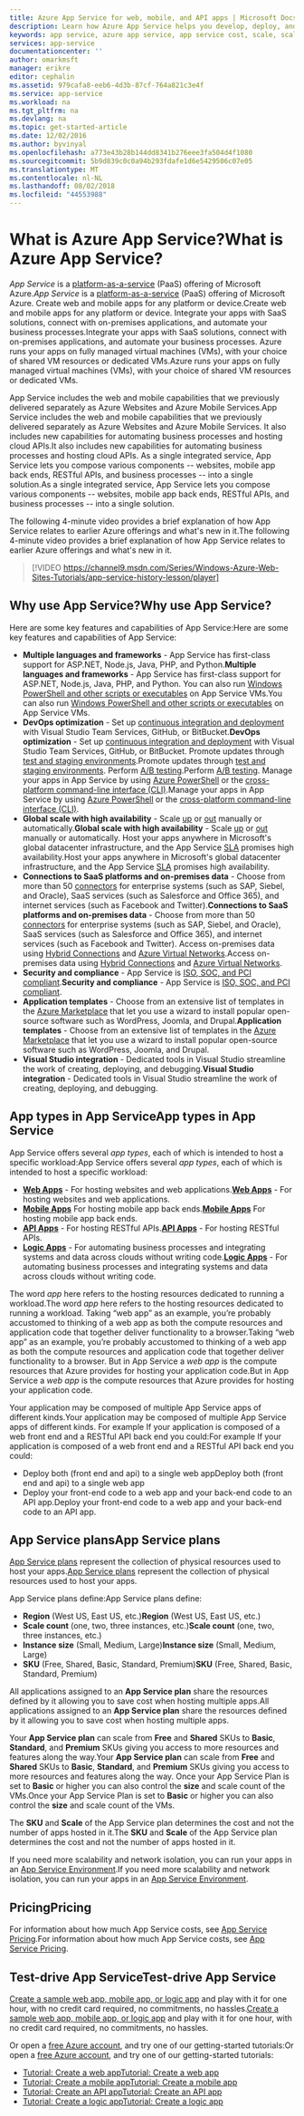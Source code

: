 ```yaml
---
title: Azure App Service for web, mobile, and API apps | Microsoft Docs
description: Learn how Azure App Service helps you develop, deploy, and manage web and mobile apps.
keywords: app service, azure app service, app service cost, scale, scalable, app deployment, azure app deployment, paas, platform-as-a-service, website, web site, web, azure mobile
services: app-service
documentationcenter: ''
author: omarkmsft
manager: erikre
editor: cephalin
ms.assetid: 979cafa8-eeb6-4d3b-87cf-764a821c3e4f
ms.service: app-service
ms.workload: na
ms.tgt_pltfrm: na
ms.devlang: na
ms.topic: get-started-article
ms.date: 12/02/2016
ms.author: byvinyal
ms.openlocfilehash: a773e43b28b144dd8341b276eee3fa504d4f1080
ms.sourcegitcommit: 5b9d839c0c0a94b293fdafe1d6e5429506c07e05
ms.translationtype: MT
ms.contentlocale: nl-NL
ms.lasthandoff: 08/02/2018
ms.locfileid: "44553988"
---
```

# <a name="what-is-azure-app-service"></a><span data-ttu-id="f8b44-104">What is Azure App Service?</span><span class="sxs-lookup"><span data-stu-id="f8b44-104">What is Azure App Service?</span></span>
<span data-ttu-id="f8b44-105">*App Service* is a [platform-as-a-service](https://en.wikipedia.org/wiki/Platform_as_a_service) (PaaS) offering of Microsoft Azure.</span><span class="sxs-lookup"><span data-stu-id="f8b44-105">*App Service* is a [platform-as-a-service](https://en.wikipedia.org/wiki/Platform_as_a_service) (PaaS) offering of Microsoft Azure.</span></span> <span data-ttu-id="f8b44-106">Create web and mobile apps for any platform or device.</span><span class="sxs-lookup"><span data-stu-id="f8b44-106">Create web and mobile apps for any platform or device.</span></span> <span data-ttu-id="f8b44-107">Integrate your apps with SaaS solutions, connect with on-premises applications, and automate your business processes.</span><span class="sxs-lookup"><span data-stu-id="f8b44-107">Integrate your apps with SaaS solutions, connect with on-premises applications, and automate your business processes.</span></span> <span data-ttu-id="f8b44-108">Azure runs your apps on fully managed virtual machines (VMs), with your choice of shared VM resources or dedicated VMs.</span><span class="sxs-lookup"><span data-stu-id="f8b44-108">Azure runs your apps on fully managed virtual machines (VMs), with your choice of shared VM resources or dedicated VMs.</span></span>

<span data-ttu-id="f8b44-109">App Service includes the web and mobile capabilities that we previously delivered separately as Azure Websites and Azure Mobile Services.</span><span class="sxs-lookup"><span data-stu-id="f8b44-109">App Service includes the web and mobile capabilities that we previously delivered separately as Azure Websites and Azure Mobile Services.</span></span> <span data-ttu-id="f8b44-110">It also includes new capabilities for automating business processes and hosting cloud APIs.</span><span class="sxs-lookup"><span data-stu-id="f8b44-110">It also includes new capabilities for automating business processes and hosting cloud APIs.</span></span> <span data-ttu-id="f8b44-111">As a single integrated service, App Service lets you compose various components -- websites, mobile app back ends, RESTful APIs, and business processes -- into a single solution.</span><span class="sxs-lookup"><span data-stu-id="f8b44-111">As a single integrated service, App Service lets you compose various components -- websites, mobile app back ends, RESTful APIs, and business processes -- into a single solution.</span></span>

<span data-ttu-id="f8b44-112">The following 4-minute video provides a brief explanation of how App Service relates to earlier Azure offerings and what's new in it.</span><span class="sxs-lookup"><span data-stu-id="f8b44-112">The following 4-minute video provides a brief explanation of how App Service relates to earlier Azure offerings and what's new in it.</span></span>

> [!VIDEO https://channel9.msdn.com/Series/Windows-Azure-Web-Sites-Tutorials/app-service-history-lesson/player]
> 
> 

## <a name="why-use-app-service"></a><span data-ttu-id="f8b44-113">Why use App Service?</span><span class="sxs-lookup"><span data-stu-id="f8b44-113">Why use App Service?</span></span>
<span data-ttu-id="f8b44-114">Here are some key features and capabilities of App Service:</span><span class="sxs-lookup"><span data-stu-id="f8b44-114">Here are some key features and capabilities of App Service:</span></span>

* <span data-ttu-id="f8b44-115">**Multiple languages and frameworks** - App Service has first-class support for ASP.NET, Node.js, Java, PHP, and Python.</span><span class="sxs-lookup"><span data-stu-id="f8b44-115">**Multiple languages and frameworks** - App Service has first-class support for ASP.NET, Node.js, Java, PHP, and Python.</span></span> <span data-ttu-id="f8b44-116">You can also run [Windows PowerShell and other scripts or executables](../app-service-web/web-sites-create-web-jobs.md) on App Service VMs.</span><span class="sxs-lookup"><span data-stu-id="f8b44-116">You can also run [Windows PowerShell and other scripts or executables](../app-service-web/web-sites-create-web-jobs.md) on App Service VMs.</span></span>
* <span data-ttu-id="f8b44-117">**DevOps optimization** - Set up [continuous integration and deployment](../app-service-web/app-service-continuous-deployment.md) with Visual Studio Team Services, GitHub, or BitBucket.</span><span class="sxs-lookup"><span data-stu-id="f8b44-117">**DevOps optimization** - Set up [continuous integration and deployment](../app-service-web/app-service-continuous-deployment.md) with Visual Studio Team Services, GitHub, or BitBucket.</span></span> <span data-ttu-id="f8b44-118">Promote updates through [test and staging environments](../app-service-web/web-sites-staged-publishing.md).</span><span class="sxs-lookup"><span data-stu-id="f8b44-118">Promote updates through [test and staging environments](../app-service-web/web-sites-staged-publishing.md).</span></span> <span data-ttu-id="f8b44-119">Perform [A/B testing](../app-service-web/app-service-web-test-in-production-get-start.md).</span><span class="sxs-lookup"><span data-stu-id="f8b44-119">Perform [A/B testing](../app-service-web/app-service-web-test-in-production-get-start.md).</span></span> <span data-ttu-id="f8b44-120">Manage your apps in App Service by using [Azure PowerShell](/powershell/azureps-cmdlets-docs) or the [cross-platform command-line interface (CLI)](../cli-install-nodejs.md).</span><span class="sxs-lookup"><span data-stu-id="f8b44-120">Manage your apps in App Service by using [Azure PowerShell](/powershell/azureps-cmdlets-docs) or the [cross-platform command-line interface (CLI)](../cli-install-nodejs.md).</span></span>
* <span data-ttu-id="f8b44-121">**Global scale with high availability** - Scale [up](../app-service-web/web-sites-scale.md) or [out](../monitoring-and-diagnostics/insights-how-to-scale.md) manually or automatically.</span><span class="sxs-lookup"><span data-stu-id="f8b44-121">**Global scale with high availability** - Scale [up](../app-service-web/web-sites-scale.md) or [out](../monitoring-and-diagnostics/insights-how-to-scale.md) manually or automatically.</span></span> <span data-ttu-id="f8b44-122">Host your apps anywhere in Microsoft's global datacenter infrastructure, and the App Service [SLA](https://azure.microsoft.com/support/legal/sla/app-service/) promises high availability.</span><span class="sxs-lookup"><span data-stu-id="f8b44-122">Host your apps anywhere in Microsoft's global datacenter infrastructure, and the App Service [SLA](https://azure.microsoft.com/support/legal/sla/app-service/) promises high availability.</span></span>
* <span data-ttu-id="f8b44-123">**Connections to SaaS platforms and on-premises data** - Choose from more than 50 [connectors](../connectors/apis-list.md) for enterprise systems (such as SAP, Siebel, and Oracle), SaaS services (such as Salesforce and Office 365), and internet services (such as Facebook and Twitter).</span><span class="sxs-lookup"><span data-stu-id="f8b44-123">**Connections to SaaS platforms and on-premises data** - Choose from more than 50 [connectors](../connectors/apis-list.md) for enterprise systems (such as SAP, Siebel, and Oracle), SaaS services (such as Salesforce and Office 365), and internet services (such as Facebook and Twitter).</span></span> <span data-ttu-id="f8b44-124">Access on-premises data using [Hybrid Connections](../biztalk-services/integration-hybrid-connection-overview.md) and [Azure Virtual Networks](../app-service-web/web-sites-integrate-with-vnet.md).</span><span class="sxs-lookup"><span data-stu-id="f8b44-124">Access on-premises data using [Hybrid Connections](../biztalk-services/integration-hybrid-connection-overview.md) and [Azure Virtual Networks](../app-service-web/web-sites-integrate-with-vnet.md).</span></span>
* <span data-ttu-id="f8b44-125">**Security and compliance** - App Service is [ISO, SOC, and PCI compliant](https://www.microsoft.com/TrustCenter/).</span><span class="sxs-lookup"><span data-stu-id="f8b44-125">**Security and compliance** - App Service is [ISO, SOC, and PCI compliant](https://www.microsoft.com/TrustCenter/).</span></span>
* <span data-ttu-id="f8b44-126">**Application templates** - Choose from an extensive list of templates in the [Azure Marketplace](https://azure.microsoft.com/marketplace/) that let you use a wizard to install popular open-source software such as WordPress, Joomla, and Drupal.</span><span class="sxs-lookup"><span data-stu-id="f8b44-126">**Application templates** - Choose from an extensive list of templates in the [Azure Marketplace](https://azure.microsoft.com/marketplace/) that let you use a wizard to install popular open-source software such as WordPress, Joomla, and Drupal.</span></span>
* <span data-ttu-id="f8b44-127">**Visual Studio integration** - Dedicated tools in Visual Studio streamline the work of creating, deploying, and debugging.</span><span class="sxs-lookup"><span data-stu-id="f8b44-127">**Visual Studio integration** - Dedicated tools in Visual Studio streamline the work of creating, deploying, and debugging.</span></span>

## <a name="app-types-in-app-service"></a><span data-ttu-id="f8b44-128">App types in App Service</span><span class="sxs-lookup"><span data-stu-id="f8b44-128">App types in App Service</span></span>
<span data-ttu-id="f8b44-129">App Service offers several *app types*, each of which is intended to host a specific workload:</span><span class="sxs-lookup"><span data-stu-id="f8b44-129">App Service offers several *app types*, each of which is intended to host a specific workload:</span></span>

* <span data-ttu-id="f8b44-130">[**Web Apps**](../app-service-web/app-service-web-overview.md) - For hosting websites and web applications.</span><span class="sxs-lookup"><span data-stu-id="f8b44-130">[**Web Apps**](../app-service-web/app-service-web-overview.md) - For hosting websites and web applications.</span></span>
* <span data-ttu-id="f8b44-131">[**Mobile Apps**](../app-service-mobile/app-service-mobile-value-prop.md) For hosting mobile app back ends.</span><span class="sxs-lookup"><span data-stu-id="f8b44-131">[**Mobile Apps**](../app-service-mobile/app-service-mobile-value-prop.md) For hosting mobile app back ends.</span></span>
* <span data-ttu-id="f8b44-132">[**API Apps**](../app-service-api/app-service-api-apps-why-best-platform.md) - For hosting RESTful APIs.</span><span class="sxs-lookup"><span data-stu-id="f8b44-132">[**API Apps**](../app-service-api/app-service-api-apps-why-best-platform.md) - For hosting RESTful APIs.</span></span>
* <span data-ttu-id="f8b44-133">[**Logic Apps**](../logic-apps/logic-apps-what-are-logic-apps.md) - For automating business processes and integrating systems and data across clouds without writing code.</span><span class="sxs-lookup"><span data-stu-id="f8b44-133">[**Logic Apps**](../logic-apps/logic-apps-what-are-logic-apps.md) - For automating business processes and integrating systems and data across clouds without writing code.</span></span>

<span data-ttu-id="f8b44-134">The word *app* here refers to the hosting resources dedicated to running a workload.</span><span class="sxs-lookup"><span data-stu-id="f8b44-134">The word *app* here refers to the hosting resources dedicated to running a workload.</span></span> <span data-ttu-id="f8b44-135">Taking “web app” as an example, you’re probably accustomed to thinking of a web app as both the compute resources and application code that together deliver functionality to a browser.</span><span class="sxs-lookup"><span data-stu-id="f8b44-135">Taking “web app” as an example, you’re probably accustomed to thinking of a web app as both the compute resources and application code that together deliver functionality to a browser.</span></span> <span data-ttu-id="f8b44-136">But in App Service a *web app* is the compute resources that Azure provides for hosting your application code.</span><span class="sxs-lookup"><span data-stu-id="f8b44-136">But in App Service a *web app* is the compute resources that Azure provides for hosting your application code.</span></span> 

<span data-ttu-id="f8b44-137">Your application may be composed of multiple App Service apps of different kinds.</span><span class="sxs-lookup"><span data-stu-id="f8b44-137">Your application may be composed of multiple App Service apps of different kinds.</span></span> <span data-ttu-id="f8b44-138">For example If your application is composed of a web front end and a RESTful API back end you could:</span><span class="sxs-lookup"><span data-stu-id="f8b44-138">For example If your application is composed of a web front end and a RESTful API back end you could:</span></span>

- <span data-ttu-id="f8b44-139">Deploy both (front end and api) to a single web app</span><span class="sxs-lookup"><span data-stu-id="f8b44-139">Deploy both (front end and api) to a single web app</span></span>  
- <span data-ttu-id="f8b44-140">Deploy your front-end code to a web app and your back-end code to an API app.</span><span class="sxs-lookup"><span data-stu-id="f8b44-140">Deploy your front-end code to a web app and your back-end code to an API app.</span></span> 



## <a name="app-service-plans"></a><span data-ttu-id="f8b44-141">App Service plans</span><span class="sxs-lookup"><span data-stu-id="f8b44-141">App Service plans</span></span>
<span data-ttu-id="f8b44-142">[App Service plans](azure-web-sites-web-hosting-plans-in-depth-overview.md) represent the collection of physical resources used to host your apps.</span><span class="sxs-lookup"><span data-stu-id="f8b44-142">[App Service plans](azure-web-sites-web-hosting-plans-in-depth-overview.md) represent the collection of physical resources used to host your apps.</span></span>

<span data-ttu-id="f8b44-143">App Service plans define:</span><span class="sxs-lookup"><span data-stu-id="f8b44-143">App Service plans define:</span></span>

- <span data-ttu-id="f8b44-144">**Region** (West US, East US, etc.)</span><span class="sxs-lookup"><span data-stu-id="f8b44-144">**Region** (West US, East US, etc.)</span></span>
- <span data-ttu-id="f8b44-145">**Scale count** (one, two, three instances, etc.)</span><span class="sxs-lookup"><span data-stu-id="f8b44-145">**Scale count** (one, two, three instances, etc.)</span></span>
- <span data-ttu-id="f8b44-146">**Instance size** (Small, Medium, Large)</span><span class="sxs-lookup"><span data-stu-id="f8b44-146">**Instance size** (Small, Medium, Large)</span></span>
- <span data-ttu-id="f8b44-147">**SKU** (Free, Shared, Basic, Standard, Premium)</span><span class="sxs-lookup"><span data-stu-id="f8b44-147">**SKU** (Free, Shared, Basic, Standard, Premium)</span></span>

<span data-ttu-id="f8b44-148">All applications assigned to an **App Service plan** share the resources defined by it allowing you to save cost when hosting multiple apps.</span><span class="sxs-lookup"><span data-stu-id="f8b44-148">All applications assigned to an **App Service plan** share the resources defined by it allowing you to save cost when hosting multiple apps.</span></span>

<span data-ttu-id="f8b44-149">Your **App Service plan** can scale from **Free** and **Shared** SKUs to **Basic**, **Standard**, and **Premium** SKUs giving you access to more resources and features along the way.</span><span class="sxs-lookup"><span data-stu-id="f8b44-149">Your **App Service plan** can scale from **Free** and **Shared** SKUs to **Basic**, **Standard**, and **Premium** SKUs giving you access to more resources and features along the way.</span></span> <span data-ttu-id="f8b44-150">Once your App Service Plan is set to **Basic** or higher you can also control the **size** and scale count of the VMs.</span><span class="sxs-lookup"><span data-stu-id="f8b44-150">Once your App Service Plan is set to **Basic** or higher you can also control the **size** and scale count of the VMs.</span></span>

<span data-ttu-id="f8b44-151">The **SKU** and **Scale** of the App Service plan determines the cost and not the number of apps hosted in it.</span><span class="sxs-lookup"><span data-stu-id="f8b44-151">The **SKU** and **Scale** of the App Service plan determines the cost and not the number of apps hosted in it.</span></span> 

<span data-ttu-id="f8b44-152">If you need more scalability and network isolation, you can run your apps in an [App Service Environment](../app-service-web/app-service-app-service-environment-intro.md).</span><span class="sxs-lookup"><span data-stu-id="f8b44-152">If you need more scalability and network isolation, you can run your apps in an [App Service Environment](../app-service-web/app-service-app-service-environment-intro.md).</span></span>

## <a name="pricing"></a><span data-ttu-id="f8b44-153">Pricing</span><span class="sxs-lookup"><span data-stu-id="f8b44-153">Pricing</span></span>
<span data-ttu-id="f8b44-154">For information about how much App Service costs, see [App Service Pricing](https://azure.microsoft.com/pricing/details/app-service/).</span><span class="sxs-lookup"><span data-stu-id="f8b44-154">For information about how much App Service costs, see [App Service Pricing](https://azure.microsoft.com/pricing/details/app-service/).</span></span>

## <a name="test-drive-app-service"></a><span data-ttu-id="f8b44-155">Test-drive App Service</span><span class="sxs-lookup"><span data-stu-id="f8b44-155">Test-drive App Service</span></span>
<span data-ttu-id="f8b44-156">[Create a sample web app, mobile app, or logic app](https://azure.microsoft.com/try/app-service/) and play with it for one hour, with no credit card required, no commitments, no hassles.</span><span class="sxs-lookup"><span data-stu-id="f8b44-156">[Create a sample web app, mobile app, or logic app](https://azure.microsoft.com/try/app-service/) and play with it for one hour, with no credit card required, no commitments, no hassles.</span></span>

<span data-ttu-id="f8b44-157">Or open a [free Azure account](https://azure.microsoft.com/pricing/free-trial/), and try one of our getting-started tutorials:</span><span class="sxs-lookup"><span data-stu-id="f8b44-157">Or open a [free Azure account](https://azure.microsoft.com/pricing/free-trial/), and try one of our getting-started tutorials:</span></span>

* [<span data-ttu-id="f8b44-158">Tutorial: Create a web app</span><span class="sxs-lookup"><span data-stu-id="f8b44-158">Tutorial: Create a web app</span></span>](../app-service-web/app-service-web-get-started.md)
* [<span data-ttu-id="f8b44-159">Tutorial: Create a mobile app</span><span class="sxs-lookup"><span data-stu-id="f8b44-159">Tutorial: Create a mobile app</span></span>](../app-service-mobile/app-service-mobile-android-get-started.md)
* [<span data-ttu-id="f8b44-160">Tutorial: Create an API app</span><span class="sxs-lookup"><span data-stu-id="f8b44-160">Tutorial: Create an API app</span></span>](../app-service-api/app-service-api-dotnet-get-started.md)
* [<span data-ttu-id="f8b44-161">Tutorial: Create a logic app</span><span class="sxs-lookup"><span data-stu-id="f8b44-161">Tutorial: Create a logic app</span></span>](../logic-apps/logic-apps-create-a-logic-app.md)

